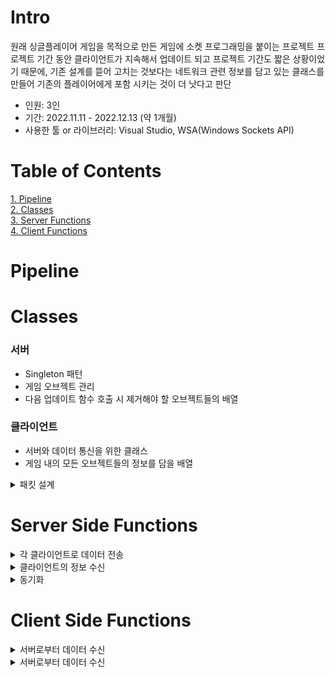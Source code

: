 # Intro
원래 싱글플레이어 게임을 목적으로 만든 게임에 소켓 프로그래밍을 붙이는 프로젝트
프로젝트 기간 동안 클라이언트가 지속해서 업데이트 되고 프로젝트 기간도 짧은 상황이었기 때문에, 기존 설계를 뜯어 고치는 것보다는 네트워크 관련 정보를 담고 있는 클래스를 만들어 기존의 플레이어에게 포함 시키는 것이 더 낫다고 판단
- 인원: 3인
- 기간: 2022.11.11 - 2022.12.13 (약 1개월)
- 사용한 툴 or 라이브러리: Visual Studio, WSA(Windows Sockets API)

# Table of Contents
[1. Pipeline](#pipeline) <br />
[2. Classes](#classes) <br />
[3. Server Functions](#server-side-functions) <br />
[4. Client Functions](#client-side-functions) <br />

# Pipeline


# Classes
### 서버
- Singleton 패턴
- 게임 오브젝트 관리
- 다음 업데이트 함수 호출 시 제거해야 할 오브젝트들의 배열

### 클라이언트
- 서버와 데이터 통신을 위한 클래스
- 게임 내의 모든 오브젝트들의 정보를 담을 배열



<details><summary>패킷 설계</summary>
	
```C++
#pragma pack(1)
struct PlayerInfoPacket
{
	char packetType;
	int playerNumber = -1;
	int playerHP;
	XMFLOAT3 position;
	XMFLOAT3 rotation;
	bool playerActive;
};

struct PlayerKeyPacket
{
	unsigned char playerKeyInput;
	FPoint deltaMouse;
};

...

#pragma pack()
```
- pragma pack매크로를 사용하여 패킷 구조체의 정보들 사이에 패딩이 생기지 않도록 하였음
- 플레이어 키와 마우스의 움직임을 담은 패킷을 교환하여 각 플레이어의 움직임과 회전이 되도록 시도하였음
> **이슈 - 지속적인 오차의 발생**
마우스의 움직임과 키 입력만 가지고 각 플레이어들의 위치와 회전값을 계속해서 갱신할 경우 오차가 쌓여 1분도 안되는 시간에 실제와 반대 방향을 보는 것처럼 되는 현상이 발생했음

</details>

# Server Side Functions

<details><summary>각 클라이언트로 데이터 전송</summary>

```C++
void Server::SendAllClient()
{
	for (int i = 0; i < MAX_CLIENT_NUM; ++i)		// client number
	{
		if (!clients[i]->IsConnected())
		{
			continue;
		}

		PlayerInfoPacket scInfo;

		Client* client = clients[i];
		CPlayer* player = client->m_player;
		int playerNumber = client->GetPlayerNumber();

		XMFLOAT3 position{ player->m_fxPos, player->m_fyPos, player->m_fzPos };

		// PlayerInfo packet
		scInfo.packetType = SC_PlayerInfo;
		scInfo.playerNumber = playerNumber;
		scInfo.playerHP = player->m_nHp;
		scInfo.position = position;
		scInfo.rotation = XMFLOAT3(player->m_fPitch, player->m_fYaw, player->m_fRoll);

		if ((scInfo.playerActive = !client->ShouldDisconnected()) == false)
		{
			client->Disconnect();			// disconnect
		}

		// let each client know the other clients information
		for (const auto& client : clients)
		{
			if (!client->IsConnected())
			{
				continue;
			}
			send(client->sock, (char*)&scInfo, sizeof(PlayerInfoPacket), 0);

			// sending MissileInfo packet
			for (int i = 0; i < player->maxMissileNum; ++i)
			{
				CMissileObject* missile = player->m_pMissiles[i];
				if (!missile->IsActive())
				{
					continue;
				}

				MissileInfoPacket scMissile;
				scMissile.packetType = SC_MissileInfo;
				scMissile.playerNumber = playerNumber;
				scMissile.missileNumber = i;
				if (missile->shouldDeactivated)
				{
					trashCan.push(missile);
					scMissile.active = false;
				}
				else
				{
					scMissile.active = true;
				}

				scMissile.position = XMFLOAT3(missile->m_fxPos, missile->m_fyPos, missile->m_fzPos);
				scMissile.rotation = XMFLOAT3(missile->m_fPitch, missile->m_fYaw, missile->m_fRoll);
				send(client->sock, (char*)&scMissile, sizeof(MissileInfoPacket), 0);
			}

			// sending ItemInfo packet
			for (int i = 0; i < MAX_ITEM_NUM; ++i)
			{
				CItemObject* item = m_ItemObject[i];
				if (!item->IsActive())
				{
					continue;
				}

				ItemInfoPacket scItem;
				scItem.packetType = SC_ItemInfo;
				if (item->shouldDeactivated)
				{
					trashCan.push(item);
					scItem.active = false;
				}
				else
				{
					scItem.active = true;
				}
				scItem.itemNum = i;
				scItem.position = item->GetCurPos();
				send(client->sock, (char*)&scItem, sizeof(ItemInfoPacket), 0);
			}
		}
	}
}

```
> 모든 클라이언트들에게 각 플레이어를 포함한 미사일, 아이템들의 정보를 패킷화하여 보내는 함수
</details>


<details><summary>클라이언트의 정보 수신</summary>

```C++
DWORD WINAPI ReceiveFromClient(LPVOID arg)
{
	Client* client = (Client*)arg;

	int playerNumber = client->GetPlayerNumber();
	send(client->sock, (char*)&playerNumber, sizeof(int), 0);

	CPlayer* p = client->m_player;
	p->SetActive(true);
	p->SetPosition(p->initialPos[playerNumber].x, p->initialPos[playerNumber].y, p->initialPos[playerNumber].z);
	p->m_fPitch = p->initialRot[playerNumber].x; p->m_fYaw = p->initialRot[playerNumber].y; p->m_fRoll = p->initialRot[playerNumber].z;

	client->Connected();
	++g_server->connectedClients;

	PlayerKeyPacket keyPacket;
	while (true)
	{
		WaitForSingleObject(g_server->updateDone, INFINITE);
		// check the client is still connected
		if (recv(client->sock, (char*)&keyPacket, sizeof(PlayerKeyPacket), 0) == SOCKET_ERROR)
		{
			// cut the connection
			client->Reset();
			--g_server->connectedClients;
			break;
		}
		CPlayer* player = client->m_player;
		player->playerKey = keyPacket.playerKeyInput;

		player->m_deltaX = keyPacket.deltaMouse.x;
		player->m_deltaY = keyPacket.deltaMouse.y;
	}

	return 0;
}
```
> 스레드 함수로서 동작하며, 플레이어 연결 시 위치 등의 정보를 초기화 하고 매 업데이트 루프마다 할당된 클라이언트의 입력 정보를 받아옴
</details>

<details><summary>동기화</summary>

```C++
void Server::Update()
{
	ResetEvent(updateDone);

	for (int i = 0; i < MAX_CLIENT_NUM; ++i)
	{
		// is client dead?
		if (clients[i]->IsConnected() && !clients[i]->m_player->IsActive())
		{
			clients[i]->deadTime += elapsedTime;
			// respawn logic
			if (clients[i]->deadTime > RESPAWN_TIME)
			{
				clients[i]->m_player->SetActive(true);
				clients[i]->deadTime = 0.f;
			}
		}
		else
		{
			// if not dead, call update
			clients[i]->m_player->Update(elapsedTime, g_server->connectedClients);
		}
	}

	SetEvent(updateDone);

	CheckCollision();
	SendAllClient();
	
	...
}
```
> 플레이어들의 정보가 업데이트 되는 동안에 각 클라이언트로 정보가 송신되면 서로 엇갈린 정보를 받을 수도 있다고 판단하여 업데이트 되는 동안에는 updateDone 이벤트를 통해 다른 함수들과 동기화 시킴
</details>


# Client Side Functions
<details><summary>서버로부터 데이터 수신</summary>

```C++
DWORD WINAPI ReceiveFromServer(LPVOID arg)
{
	Client* client = (Client*)arg;
	SOCKET* sock = client->GetClientsock();

	const int bufSize = 512;
	char buf[bufSize]{};
	while (true)
	{
		const int frameTime = 17;		// 1000ms / 60frame	+ 1
		WaitForSingleObject(client->FrameAdvanced, (DWORD)frameTime);

		if (recv(*sock, (char*)&buf, bufSize, MSG_WAITALL) == SOCKET_ERROR)		err_quit("recv()");

		int restBufSize = bufSize;
		int bufOffset = 0;

		// process remain packet
		if (client->remainSize > 0)
		{
			memcpy(&client->remain[client->remainOffset], buf, client->remainSize);
			restBufSize -= client->remainSize;
			PacketProcessHelper(client->remain[0], client->remain, client);
			bufOffset += client->remainSize;

			// reset remain
			memset(client->remain, 0, 512);
			client->remainOffset = 0;
			client->remainSize = 0;
		}

		while (restBufSize > 0)
		{
			char packetType = buf[bufOffset];
			int packetSize = PacketSizeHelper(packetType);

			// save remain packet
			if (restBufSize < packetSize)
			{
				client->remainOffset = restBufSize;
				client->remainSize = packetSize - client->remainOffset;
				memcpy(&client->remain, buf + bufOffset, restBufSize);
				restBufSize -= client->remainSize;
				break;
			}

			// Packet process
			PacketProcessHelper(packetType, buf + bufOffset, client);
			restBufSize -= packetSize;
			bufOffset += packetSize;
		}
	}
}
```
> 서버로부터 다른 개체들의 정보를 수신함
매 프레임 업데이트를 위해 FrameAdvanced 이벤트가 설정될 때까지 기다림
또한, 패킷이 분할 되어 넘치거나 부족할 경우  재조립 하는 작업이 포함되어 있음
</details>

<details><summary>서버로부터 데이터 수신</summary>

```C++
void CGameFramework::FrameAdvance()
{
	ResetEvent(client->FrameAdvanced);
	m_GameTimer.Tick(0.0f);

	ProcessInput();

	AnimateObjects();
	client->SendtoServer();

	SetEvent(client->FrameAdvanced);

	...
}
```
> Event(SetEvent / ResetEvent)를 사용해서 동기화
매 프레임 시에 호출되는 함수에서 서버에서 받은 정보를 통해 AnimateObjects, 서버로 보낼 정보를 SendtoServer 함수로 보냄
</details>


